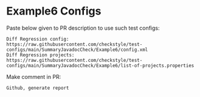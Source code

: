 # Example6 Configs
Paste below given to PR description to use such test configs:
```
Diff Regression config: https://raw.githubusercontent.com/checkstyle/test-configs/main/SummaryJavadocCheck/Example6/config.xml
Diff Regression projects: https://raw.githubusercontent.com/checkstyle/test-configs/main/SummaryJavadocCheck/Example6/list-of-projects.properties
```
Make comment in PR:
```
Github, generate report
```
